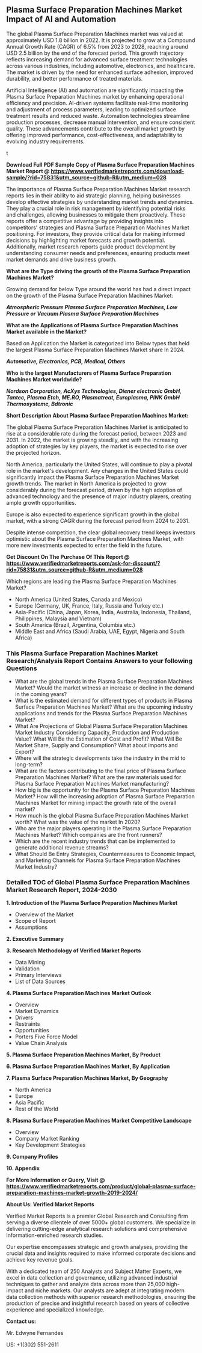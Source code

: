 <h2>Plasma Surface Preparation Machines Market Impact of AI and Automation</h2><p>The global Plasma Surface Preparation Machines market was valued at approximately USD 1.8 billion in 2022. It is projected to grow at a Compound Annual Growth Rate (CAGR) of 6.5% from 2023 to 2028, reaching around USD 2.5 billion by the end of the forecast period. This growth trajectory reflects increasing demand for advanced surface treatment technologies across various industries, including automotive, electronics, and healthcare. The market is driven by the need for enhanced surface adhesion, improved durability, and better performance of treated materials.</p><p>Artificial Intelligence (AI) and automation are significantly impacting the Plasma Surface Preparation Machines market by enhancing operational efficiency and precision. AI-driven systems facilitate real-time monitoring and adjustment of process parameters, leading to optimized surface treatment results and reduced waste. Automation technologies streamline production processes, decrease manual intervention, and ensure consistent quality. These advancements contribute to the overall market growth by offering improved performance, cost-effectiveness, and adaptability to evolving industry requirements.</p>t</p><p id="" class=""><strong>Download Full PDF Sample Copy of Plasma Surface Preparation Machines Market Report @ <a href="https://www.verifiedmarketreports.com/download-sample/?rid=75831&utm_source=github-R&utm_medium=028" target="_blank">https://www.verifiedmarketreports.com/download-sample/?rid=75831&utm_source=github-R&utm_medium=028</a></strong></p><p>The importance of&nbsp;Plasma Surface Preparation Machines Market research reports lies in their ability to aid strategic planning, helping businesses develop effective strategies by understanding market trends and dynamics. They play a crucial role in risk management by identifying potential risks and challenges, allowing businesses to mitigate them proactively. These reports offer a competitive advantage by providing insights into competitors' strategies and Plasma Surface Preparation Machines Market positioning. For investors, they provide critical data for making informed decisions by highlighting market forecasts and growth potential. Additionally, market research reports guide product development by understanding consumer needs and preferences, ensuring products meet market demands and drive business growth.</p><p><strong>What are the&nbsp;Type driving the growth of the Plasma Surface Preparation Machines Market?</strong></p><p id="" class="">Growing demand for below Type around the world has had a direct impact on the growth of the Plasma Surface Preparation Machines Market:</p><em><strong>Atmospheric Pressure Plasma Surface Preparation Machines, Low Pressure or Vacuum Plasma Surface Preparation Machines</strong></em></p><strong>What are the&nbsp;Applications&nbsp;of Plasma Surface Preparation Machines Market available in the Market?</strong></p><p id="" class="">Based on Application the Market is categorized into Below types that held the largest Plasma Surface Preparation Machines Market share In 2024.</p><em><strong>Automotive, Electronics, PCB, Medical, Others</strong></em></p><strong>Who is the largest Manufacturers of Plasma Surface Preparation Machines Market worldwide?</strong></p><p><em><strong>Nordson Corporation, AcXys Technologies, Diener electronic GmbH, Tantec, Plasma Etch, ME.RO, Plasmatreat, Europlasma, PINK GmbH Thermosysteme, Bdtronic</strong></em></p><p id="" class=""><strong>Short Description About Plasma Surface Preparation Machines Market:</strong></p><p>The global Plasma Surface Preparation Machines Market is anticipated to rise at a considerable rate during the forecast period, between 2023 and 2031. In 2022, the market is growing steadily, and with the increasing adoption of strategies by key players, the market is expected to rise over the projected horizon.</p><p>North America, particularly the United States, will continue to play a pivotal role in the market's development. Any changes in the United States could significantly impact the Plasma Surface Preparation Machines Market growth trends. The market in North America is projected to grow considerably during the forecast period, driven by the high adoption of advanced technology and the presence of major industry players, creating ample growth opportunities.</p><p>Europe is also expected to experience significant growth in the global market, with a strong CAGR during the forecast period from 2024 to 2031.</p><p>Despite intense competition, the clear global recovery trend keeps investors optimistic about the Plasma Surface Preparation Machines Market, with more new investments expected to enter the field in the future.</p><p id="" class=""><strong>Get Discount On The Purchase Of This Report @ <a href="https://www.verifiedmarketreports.com/ask-for-discount/?rid=75831&utm_source=github-R&utm_medium=028" target="_blank">https://www.verifiedmarketreports.com/ask-for-discount/?rid=75831&utm_source=github-R&utm_medium=028</a></strong></p>Which regions are leading the Plasma Surface Preparation Machines Market?</p><ul><li>North America (United States, Canada and Mexico)</li><li>Europe (Germany, UK, France, Italy, Russia and Turkey etc.)</li><li>Asia-Pacific (China, Japan, Korea, India, Australia, Indonesia, Thailand, Philippines, Malaysia and Vietnam)</li><li>South America (Brazil, Argentina, Columbia etc.)</li><li>Middle East and Africa (Saudi Arabia, UAE, Egypt, Nigeria and South Africa)</li></ul><h3 id="" class="">This Plasma Surface Preparation Machines Market Research/Analysis Report Contains Answers to your following Questions</h3><ul><li>What are the global trends in the Plasma Surface Preparation Machines Market? Would the market witness an increase or decline in the demand in the coming years?</li><li>What is the estimated demand for different types of products in Plasma Surface Preparation Machines Market? What are the upcoming industry applications and trends for the Plasma Surface Preparation Machines Market?</li><li>What Are Projections of Global Plasma Surface Preparation Machines Market Industry Considering Capacity, Production and Production Value? What Will Be the Estimation of Cost and Profit? What Will Be Market Share, Supply and Consumption? What about imports and Export?</li><li>Where will the strategic developments take the industry in the mid to long-term?</li><li>What are the factors contributing to the final price of Plasma Surface Preparation Machines Market? What are the raw materials used for Plasma Surface Preparation Machines Market manufacturing?</li><li>How big is the opportunity for the Plasma Surface Preparation Machines Market? How will the increasing adoption of Plasma Surface Preparation Machines Market for mining impact the growth rate of the overall market?</li><li>How much is the global Plasma Surface Preparation Machines Market worth? What was the value of the market In 2020?</li><li>Who are the major players operating in the Plasma Surface Preparation Machines Market? Which companies are the front runners?</li><li>Which are the recent industry trends that can be implemented to generate additional revenue streams?</li><li>What Should Be Entry Strategies, Countermeasures to Economic Impact, and Marketing Channels for Plasma Surface Preparation Machines Market Industry?</li></ul><h3 id="" class="">Detailed TOC of Global Plasma Surface Preparation Machines Market Research Report, 2024-2030</h3><p id="" class=""><strong>1. Introduction of the Plasma Surface Preparation Machines Market</strong></p><ul><li>Overview of the Market</li><li>Scope of Report</li><li>Assumptions</li></ul><p id="" class=""><strong>2. Executive Summary</strong></p><p id="" class=""><strong>3. Research Methodology of Verified Market Reports</strong></p><ul><li>Data Mining</li><li>Validation</li><li>Primary Interviews</li><li>List of Data Sources</li></ul><p id="" class=""><strong>4. Plasma Surface Preparation Machines Market Outlook</strong></p><ul><li>Overview</li><li>Market Dynamics</li><li>Drivers</li><li>Restraints</li><li>Opportunities</li><li>Porters Five Force Model</li><li>Value Chain Analysis</li></ul><p id="" class=""><strong>5. Plasma Surface Preparation Machines Market, By Product</strong></p><p id="" class=""><strong>6. Plasma Surface Preparation Machines Market, By Application</strong></p><p id="" class=""><strong>7. Plasma Surface Preparation Machines Market, By Geography</strong></p><ul><li>North America</li><li>Europe</li><li>Asia Pacific</li><li>Rest of the World</li></ul><p id="" class=""><strong>8. Plasma Surface Preparation Machines Market Competitive Landscape</strong></p><ul><li>Overview</li><li>Company Market Ranking</li><li>Key Development Strategies</li></ul><p id="" class=""><strong>9. Company Profiles</strong></p><p id="" class=""><strong>10. Appendix</strong></p><p id="" class=""><strong>For More Information or Query, Visit @ <a href="https://www.verifiedmarketreports.com/product/global-plasma-surface-preparation-machines-market-growth-2019-2024/" target="_blank">https://www.verifiedmarketreports.com/product/global-plasma-surface-preparation-machines-market-growth-2019-2024/</a></strong></p><p id="" class=""><strong>About Us: Verified Market Reports</strong></p><p id="" class="">Verified Market Reports is a premier Global Research and Consulting firm serving a diverse clientele of over 5000+ global customers. We specialize in delivering cutting-edge analytical research solutions and comprehensive information-enriched research studies.</p><p id="" class="">Our expertise encompasses strategic and growth analyses, providing the crucial data and insights required to make informed corporate decisions and achieve key revenue goals.</p><p id="" class="">With a dedicated team of 250 Analysts and Subject Matter Experts, we excel in data collection and governance, utilizing advanced industrial techniques to gather and analyze data across more than 25,000 high-impact and niche markets. Our analysts are adept at integrating modern data collection methods with superior research methodologies, ensuring the production of precise and insightful research based on years of collective experience and specialized knowledge.</p><p id="" class=""><strong>Contact us:</strong></p><p id="" class="">Mr. Edwyne Fernandes</p><p id="" class="">US: +1(302) 551-2611</p>
